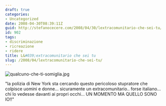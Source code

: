 ```yaml
---
draft: true
categories:
- Uncategorized
date: 2008-04-30T08:39:11Z
guid: http://stefanocecere.com/2008/04/30/lextracomunitario-che-sei-tu/
id: 902
tags:
- discriminazione
- ricreazione
- ridere
title: L&#039;extracomunitario che sei tu
slug: /2008/04/lextracomunitario-che-sei-tu/
---
```


![qualcuno-che-ti-somiglia.jpg](http://stefanocecere.com/wp-content/uploads/sites/3/2008/04/qualcuno-che-ti-somiglia.jpg)

"la polizia di New York sta cercando questo pericoloso stupratore che colpisce uomini e donne… sicuramente un extracomunitario.. forse italiano… chi lo vedesse davanti ai propri occhi… UN MOMENTO MA QUELLO SONO IO!!"